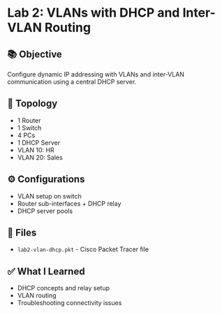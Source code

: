 # Lab 2: VLANs with DHCP and Inter-VLAN Routing

## 📚 Objective
Configure dynamic IP addressing with VLANs and inter-VLAN communication using a central DHCP server.

## 🧱 Topology
- 1 Router
- 1 Switch
- 4 PCs
- 1 DHCP Server
- VLAN 10: HR
- VLAN 20: Sales

## ⚙️ Configurations
- VLAN setup on switch
- Router sub-interfaces + DHCP relay
- DHCP server pools

## 📂 Files
- `lab2-vlan-dhcp.pkt` - Cisco Packet Tracer file

## ✅ What I Learned
- DHCP concepts and relay setup
- VLAN routing
- Troubleshooting connectivity issues
